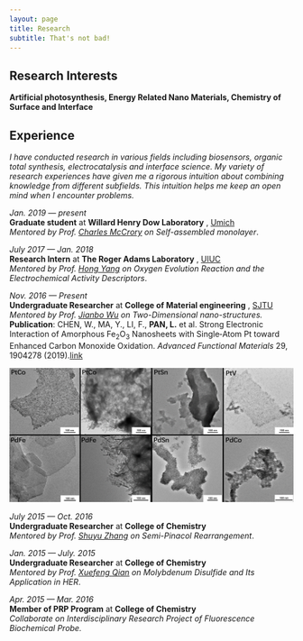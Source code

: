 ```yaml
---
layout: page
title: Research
subtitle: That's not bad!
---
```


## Research Interests 

**Artificial photosynthesis, Energy Related Nano Materials, Chemistry of Surface and Interface**

## Experience
*I have conducted research in various fields including biosensors, organic total synthesis, electrocatalysis and interface science. My variety of research experiences have given me a rigorous intuition about combining knowledge from different subfields. This intuition helps me keep an open mind when I encounter problems.*

*Jan. 2019 — present* <br>
**Graduate student** at **Willard Henry Dow Laboratory** , [Umich](http://umich.edu/)<br>
*Mentored by Prof. [Charles McCrory](https://scholar.google.com/citations?hl=zh-CN&user=gFH5HogAAAAJ) on Self-assembled monolayer*.

*July 2017 — Jan. 2018* <br>
**Research Intern** at **The Roger Adams Laboratory** , [UIUC](http://illinois.edu/)<br>
*Mentored by Prof. [Hong Yang](https://scholar.google.com/citations?hl=zh-CN&user=WPntzc4AAAAJ) on Oxygen Evolution Reaction and the Electrochemical Activity Descriptors*.



*Nov. 2016 — Present* <br>
**Undergraduate Researcher** at **College of Material engineering** , [SJTU](http://en.sjtu.edu.cn/)<br>
*Mentored by Prof. [Jianbo Wu](https://scholar.google.com/citations?hl=zh-CN&user=iQ_WfvsAAAAJ) on Two-Dimensional nano-structures.*<br>
**Publication**: CHEN, W., MA, Y., LI, F., **PAN, L.** et al. Strong Electronic Interaction of Amorphous Fe<sub>2</sub>O<sub>3</sub> Nanosheets with Single‐Atom Pt toward Enhanced Carbon Monoxide Oxidation. *Advanced Functional Materials* 29, 1904278 (2019).[link](https://onlinelibrary.wiley.com/doi/full/10.1002/adfm.201904278)

![\img\2d.png](img/2d)




*July 2015 — Oct. 2016*<br>
**Undergraduate Researcher** at **College of Chemistry** <br>
*Mentored by Prof. [Shuyu Zhang]() on Semi-Pinacol Rearrangement*.





*Jan. 2015 — July. 2015*<br>
**Undergraduate Researcher** at **College of Chemistry**<br>
*Mentored by Prof. [Xuefeng Qian]() on Molybdenum Disulfide and Its Application in HER*.





*Apr. 2015 — Mar. 2016*<br>
**Member of PRP Program** at **College of Chemistry**<br>
*Collaborate on Interdisciplinary Research Project of  Fluorescence Biochemical Probe.*